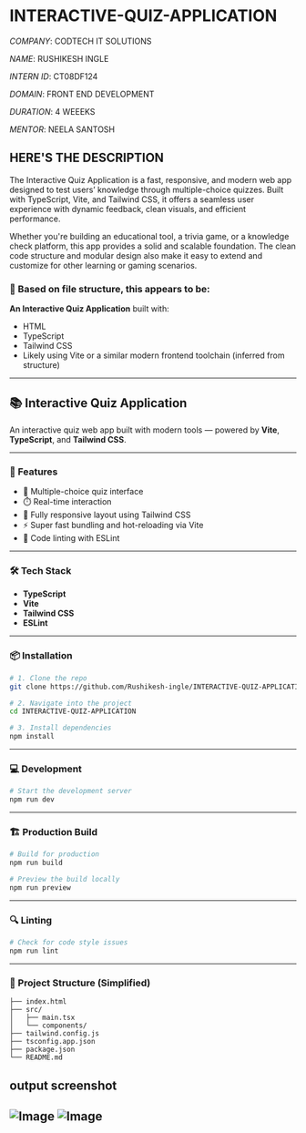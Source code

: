 # INTERACTIVE-QUIZ-APPLICATION

*COMPANY*: CODTECH IT SOLUTIONS

*NAME*: RUSHIKESH INGLE

*INTERN ID*: CT08DF124

*DOMAIN*: FRONT END DEVELOPMENT

*DURATION*: 4 WEEEKS

*MENTOR*: NEELA SANTOSH

## HERE'S THE DESCRIPTION

The Interactive Quiz Application is a fast, responsive, and modern web app designed to test users’ knowledge through multiple-choice quizzes. Built with TypeScript, Vite, and Tailwind CSS, it offers a seamless user experience with dynamic feedback, clean visuals, and efficient performance.

Whether you're building an educational tool, a trivia game, or a knowledge check platform, this app provides a solid and scalable foundation. The clean code structure and modular design also make it easy to extend and customize for other learning or gaming scenarios.



### 📘 Based on file structure, this appears to be:

**An Interactive Quiz Application** built with:

* HTML
* TypeScript
* Tailwind CSS
* Likely using Vite or a similar modern frontend toolchain (inferred from structure)

---


## 📚 Interactive Quiz Application

An interactive quiz web app built with modern tools — powered by **Vite**, **TypeScript**, and **Tailwind CSS**.

---

### 🚀 Features

* 🧠 Multiple-choice quiz interface
* ⏱️ Real-time interaction
* 📱 Fully responsive layout using Tailwind CSS
* ⚡ Super fast bundling and hot-reloading via Vite
* 🧼 Code linting with ESLint

---

### 🛠️ Tech Stack

* **TypeScript**
* **Vite**
* **Tailwind CSS**
* **ESLint**

---

### 📦 Installation

```bash
# 1. Clone the repo
git clone https://github.com/Rushikesh-ingle/INTERACTIVE-QUIZ-APPLICATION.git

# 2. Navigate into the project
cd INTERACTIVE-QUIZ-APPLICATION

# 3. Install dependencies
npm install
```

---

### 💻 Development

```bash
# Start the development server
npm run dev
```



---

### 🏗️ Production Build

```bash
# Build for production
npm run build

# Preview the build locally
npm run preview
```

---

### 🔍 Linting

```bash
# Check for code style issues
npm run lint
```

---

### 📁 Project Structure (Simplified)

```
├── index.html
├── src/
│   ├── main.tsx
│   └── components/
├── tailwind.config.js
├── tsconfig.app.json
├── package.json
└── README.md
```
## output screenshot

![Image](https://github.com/user-attachments/assets/bda7af71-b43b-4bfd-8b66-ae9fee911dea)
![Image](https://github.com/user-attachments/assets/7cce0f50-9f37-4645-beb2-c41541e8c219)
---

